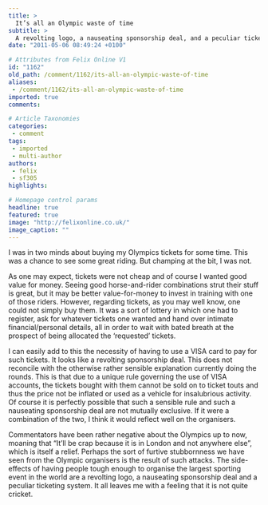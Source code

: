 ```yaml
---
title: >
  It’s all an Olympic waste of time
subtitle: >
  A revolting logo, a nauseating sponsorship deal, and a peculiar ticketing system all leave me with a feeling that it is not quite cricket
date: "2011-05-06 08:49:24 +0100"

# Attributes from Felix Online V1
id: "1162"
old_path: /comment/1162/its-all-an-olympic-waste-of-time
aliases:
 - /comment/1162/its-all-an-olympic-waste-of-time
imported: true
comments:

# Article Taxonomies
categories:
 - comment
tags:
 - imported
 - multi-author
authors:
 - felix
 - sf305
highlights:

# Homepage control params
headline: true
featured: true
image: "http://felixonline.co.uk/"
image_caption: ""
---
```


I was in two minds about buying my Olympics tickets for some time. This was a chance to see some great riding. But champing at the bit, I was not.

As one may expect, tickets were not cheap and of course I wanted good value for money. Seeing good horse-and-rider combinations strut their stuff is great, but it may be better value-for-money to invest in training with one of those riders. However, regarding tickets, as you may well know, one could not simply buy them. It was a sort of lottery in which one had to register, ask for whatever tickets one wanted and hand over intimate financial/personal details, all in order to wait with bated breath at the prospect of being allocated the ‘requested’ tickets.

I can easily add to this the necessity of having to use a VISA card to pay for such tickets. It looks like a revolting sponsorship deal. This does not reconcile with the otherwise rather sensible explanation currently doing the rounds. This is that due to a unique rule governing the use of VISA accounts, the tickets bought with them cannot be sold on to ticket touts and thus the price not be inflated or used as a vehicle for insalubrious activity. Of course it is perfectly possible that such a sensible rule and such a nauseating sponsorship deal are not mutually exclusive. If it were a combination of the two, I think it would reflect well on the organisers.

Commentators have been rather negative about the Olympics up to now, moaning that “It’ll be crap because it is in London and not anywhere else”, which is itself a relief. Perhaps the sort of furtive stubbornness we have seen from the Olympic organisers is the result of such attacks. The side-effects of having people tough enough to organise the largest sporting event in the world are a revolting logo, a nauseating sponsorship deal and a peculiar ticketing system. It all leaves me with a feeling that it is not quite cricket.
